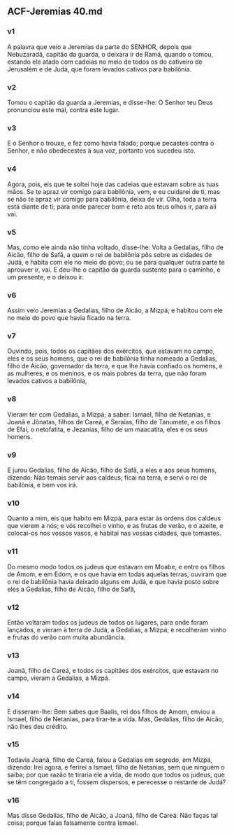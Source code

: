 ## ACF-Jeremias 40.md
### v1
 A palavra que veio a Jeremias da parte do SENHOR, depois que Nebuzaradã, capitão da guarda, o deixara ir de Ramá, quando o tomou, estando ele atado com cadeias no meio de todos os do cativeiro de Jerusalém e de Judá, que foram levados cativos para babilônia.
### v2
 Tomou o capitão da guarda a Jeremias, e disse-lhe: O Senhor teu Deus pronunciou este mal, contra este lugar.
### v3
 E o Senhor o trouxe, e fez como havia falado; porque pecastes contra o Senhor, e não obedecestes à sua voz, portanto vos sucedeu isto.
### v4
 Agora, pois, eis que te soltei hoje das cadeias que estavam sobre as tuas mãos. Se te apraz vir comigo para babilônia, vem, e eu cuidarei de ti, mas se não te apraz vir comigo para babilônia, deixa de vir. Olha, toda a terra está diante de ti; para onde parecer bom e reto aos teus olhos ir, para ali vai.
### v5
 Mas, como ele ainda não tinha voltado, disse-lhe: Volta a Gedalias, filho de Aicão, filho de Safã, a quem o rei de babilônia pôs sobre as cidades de Judá, e habita com ele no meio do povo; ou se para qualquer outra parte te aprouver ir, vai. E deu-lhe o capitão da guarda sustento para o caminho, e um presente, e o deixou ir.
### v6
 Assim veio Jeremias a Gedalias, filho de Aicão, a Mizpá; e habitou com ele no meio do povo que havia ficado na terra.
### v7
 Ouvindo, pois, todos os capitães dos exércitos, que estavam no campo, eles e os seus homens, que o rei de babilônia tinha nomeado a Gedalias, filho de Aicão, governador da terra, e que lhe havia confiado os homens, e as mulheres, e os meninos, e os mais pobres da terra, que não foram levados cativos a babilônia,
### v8
 Vieram ter com Gedalias, a Mizpá; a saber: Ismael, filho de Netanias, e Joanã e Jônatas, filhos de Careá, e Seraías, filho de Tanumete, e os filhos de Efai, o netofatita, e Jezanias, filho de um maacatita, eles e os seus homens.
### v9
 E jurou Gedalias, filho de Aicão, filho de Safã, a eles e aos seus homens, dizendo: Não temais servir aos caldeus; ficai na terra, e servi o rei de babilônia, e bem vos irá.
### v10
 Quanto a mim, eis que habito em Mizpá, para estar às ordens dos caldeus que vierem a nós; e vós recolhei o vinho, e as frutas de verão, e o azeite, e colocai-os nos vossos vasos, e habitai nas vossas cidades, que tomastes.
### v11
 Do mesmo modo todos os judeus que estavam em Moabe, e entre os filhos de Amom, e em Edom, e os que havia em todas aquelas terras, ouviram que o rei de babilônia havia deixado alguns em Judá, e que havia posto sobre eles a Gedalias, filho de Aicão, filho de Safã,
### v12
 Então voltaram todos os judeus de todos os lugares, para onde foram lançados, e vieram à terra de Judá, a Gedalias, a Mizpá; e recolheram vinho e frutas do verão com muita abundância.
### v13
 Joanã, filho de Careá, e todos os capitães dos exércitos, que estavam no campo, vieram a Gedalias, a Mizpá.
### v14
 E disseram-lhe: Bem sabes que Baalis, rei dos filhos de Amom, enviou a Ismael, filho de Netanias, para tirar-te a vida. Mas, Gedalias, filho de Aicão, não lhes deu crédito.
### v15
 Todavia Joanã, filho de Careá, falou a Gedalias em segredo, em Mizpá, dizendo: Irei agora, e ferirei a Ismael, filho de Netanias, sem que ninguém o saiba; por que razão te tiraria ele a vida, de modo que todos os judeus, que se têm congregado a ti, fossem dispersos, e perecesse o restante de Judá?
### v16
 Mas disse Gedalias, filho de Aicão, a Joanã, filho de Careá: Não faças tal coisa; porque falas falsamente contra Ismael.

